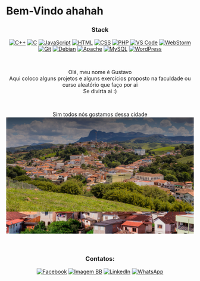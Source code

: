 # Bem-Vindo ahahah

<center>

### Stack

[![C++](https://img.icons8.com/?size=100&id=40669&format=png&color=000000)](https://learn.microsoft.com/pt-br/cpp/cpp/?view=msvc-170) 
[![C](https://img.icons8.com/?size=100&id=shQTXiDQiQVR&format=png&color=000000)](https://learn.microsoft.com/pt-br/cpp/c-language/?view=msvc-170) 
[![JavaScript](https://img.icons8.com/?size=100&id=108784&format=png&color=000000)](https://developer.mozilla.org/en-US/docs/Web/JavaScript) 
[![HTML](https://img.icons8.com/?size=100&id=20909&format=png&color=000000)](https://developer.mozilla.org/en-US/docs/Web/HTML) 
[![CSS](https://img.icons8.com/?size=100&id=21278&format=png&color=000000)](https://developer.mozilla.org/en-US/docs/Web/CSS) 
[![PHP](https://img.icons8.com/?size=100&id=YrKoPXb4jv9l&format=png&color=000000)](https://www.php.net/docs.php) 
[![VS Code](https://img.icons8.com/?size=100&id=0OQR1FYCuA9f&format=png&color=000000)](https://code.visualstudio.com/) 
[![WebStorm](https://img.icons8.com/?size=100&id=32sNCVhNAx9Y&format=png&color=000000)](https://www.jetbrains.com/pt-br/webstorm/) 
[![Git](https://img.icons8.com/?size=100&id=20906&format=png&color=000000)](https://git-scm.com/) 
[![Debian](https://img.icons8.com/?size=100&id=17838&format=png&color=000000)](https://www.debian.org/index.pt.html) 
[![Apache](https://img.icons8.com/?size=100&id=xgChbMh3wYDY&format=png&color=000000)](https://www.apache.org/) 
[![MySQL](https://img.icons8.com/?size=100&id=rgPSE6nAB766&format=png&color=000000)](https://www.mysql.com/) 
[![WordPress](https://img.icons8.com/?size=100&id=13664&format=png&color=000000)](https://wordpress.com/pt-br/)

<br>

Olá, meu nome é Gustavo  
Aqui coloco alguns projetos e alguns exercícios proposto na faculdade ou curso aleatório que faço por ai  
Se divirta ai :)  

<br>

Sim todos nós gostamos dessa cidade  
[![Aiuruoca](imagens/aiuruoca.jpg)](https://cdn.pensador.com/img/imagens/fi/md/fim_de_tarde_2_c.jpg?auto_optimize=low&width=655)

<br>

### Contatos:

[![Facebook](https://img.icons8.com/?size=100&id=118497&format=png&color=000000)](https://www.facebook.com/gustavosenadorde.faria/) 
[![Imagem BB](https://img.icons8.com/?size=100&id=30998&format=png&color=000000)](https://ibb.co/ZLv1fMx) 
[![LinkedIn](https://img.icons8.com/?size=100&id=13930&format=png&color=000000)](https://www.linkedin.com/in/gustavo-senador-de-faria-65732424a/) 
[![WhatsApp](https://img.icons8.com/?size=100&id=30448&format=png&color=000000)](https://w.app/eaCT63)

</center>
